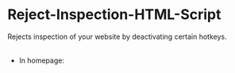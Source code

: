 # Reject-Inspection-HTML-Script


Rejects inspection of your website by deactivating certain hotkeys.
<br><br>
- In homepage: <i><script src="<b>path</b>/rc.js"></script></i>
